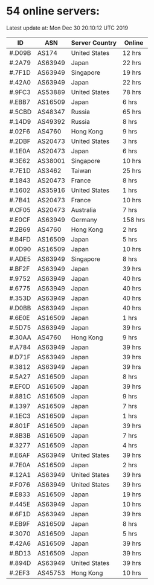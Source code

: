 # 54 online servers:

Latest update at: Mon Dec 30 20:10:12 UTC 2019

| ID | ASN | Server Country | Online |
| -- | --- | -------------- | ------ |
| #.D09B | AS174 | United States | 12 hrs |
| #.2A79 | AS63949 | Japan | 22 hrs |
| #.7F1D | AS63949 | Singapore | 19 hrs |
| #.42A0 | AS63949 | Japan | 22 hrs |
| #.9FC3 | AS53889 | United States | 78 hrs |
| #.EBB7 | AS16509 | Japan | 6 hrs |
| #.5CBD | AS48347 | Russia | 65 hrs |
| #.14D9 | AS49392 | Russia | 8 hrs |
| #.02F6 | AS4760 | Hong Kong | 9 hrs |
| #.2DBF | AS20473 | United States | 3 hrs |
| #.1E0A | AS20473 | Japan | 6 hrs |
| #.3E62 | AS38001 | Singapore | 10 hrs |
| #.7E1D | AS3462 | Taiwan | 25 hrs |
| #.1843 | AS20473 | France | 8 hrs |
| #.1602 | AS35916 | United States | 1 hrs |
| #.7B41 | AS20473 | France | 10 hrs |
| #.CF05 | AS20473 | Australia | 7 hrs |
| #.E0CF | AS63949 | Germany | 158 hrs |
| #.2B69 | AS4760 | Hong Kong | 2 hrs |
| #.B4FD | AS16509 | Japan | 5 hrs |
| #.0D90 | AS16509 | Japan | 10 hrs |
| #.ADE5 | AS63949 | Singapore | 8 hrs |
| #.BF2F | AS63949 | Japan | 39 hrs |
| #.9752 | AS63949 | Japan | 40 hrs |
| #.6775 | AS63949 | Japan | 40 hrs |
| #.353D | AS63949 | Japan | 40 hrs |
| #.D0BB | AS63949 | Japan | 40 hrs |
| #.6E0E | AS16509 | Japan | 1 hrs |
| #.5D75 | AS63949 | Japan | 39 hrs |
| #.30AA | AS4760 | Hong Kong | 9 hrs |
| #.A784 | AS63949 | Japan | 39 hrs |
| #.D71F | AS63949 | Japan | 39 hrs |
| #.3812 | AS63949 | Japan | 39 hrs |
| #.5A27 | AS16509 | Japan | 8 hrs |
| #.EF0D | AS16509 | Japan | 39 hrs |
| #.881C | AS16509 | Japan | 9 hrs |
| #.1397 | AS16509 | Japan | 7 hrs |
| #.1EC3 | AS16509 | Japan | 1 hrs |
| #.801F | AS16509 | Japan | 39 hrs |
| #.8B3B | AS16509 | Japan | 7 hrs |
| #.3277 | AS16509 | Japan | 4 hrs |
| #.E6AF | AS63949 | United States | 39 hrs |
| #.7E0A | AS16509 | Japan | 2 hrs |
| #.12A1 | AS63949 | United States | 39 hrs |
| #.F076 | AS63949 | United States | 39 hrs |
| #.E833 | AS16509 | Japan | 19 hrs |
| #.445E | AS63949 | Japan | 10 hrs |
| #.6F1D | AS63949 | Japan | 39 hrs |
| #.EB9F | AS16509 | Japan | 8 hrs |
| #.3070 | AS16509 | Japan | 5 hrs |
| #.42A6 | AS16509 | Japan | 39 hrs |
| #.BD13 | AS16509 | Japan | 39 hrs |
| #.894D | AS63949 | United States | 39 hrs |
| #.2EF3 | AS45753 | Hong Kong | 10 hrs |


